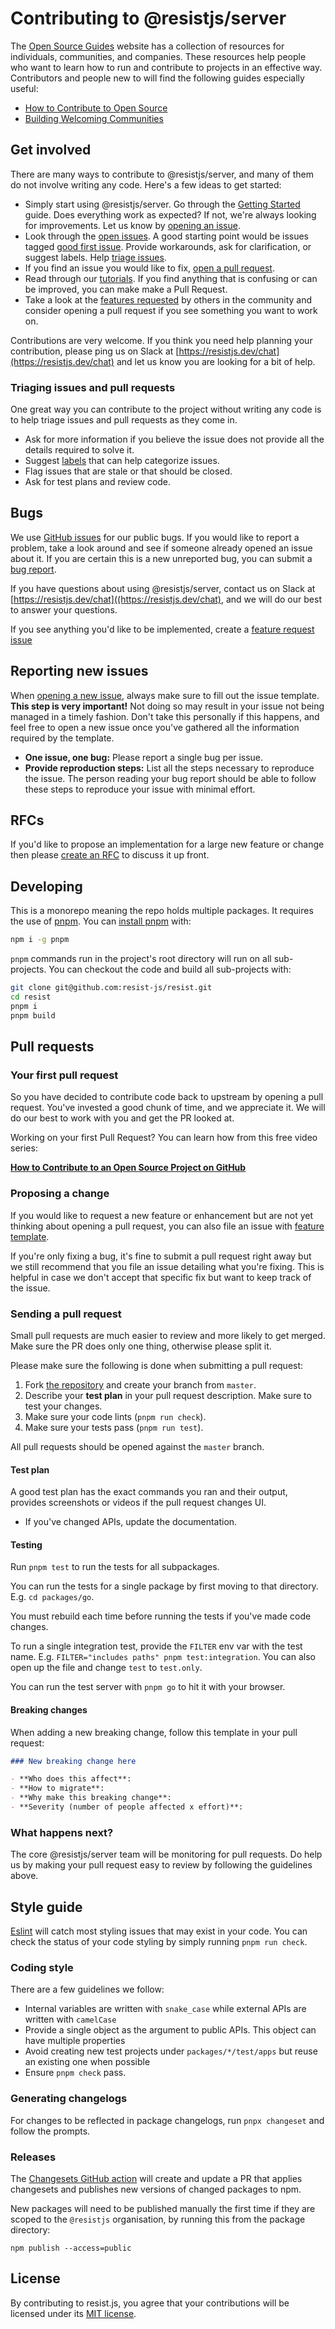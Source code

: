 # Contributing to @resistjs/server

The [Open Source Guides](https://opensource.guide/) website has a collection of resources for individuals, communities, and companies. These resources help people who want to learn how to run and contribute to projects in an effective way. Contributors and people new to will find the following guides especially useful:

- [How to Contribute to Open Source](https://opensource.guide/how-to-contribute/)
- [Building Welcoming Communities](https://opensource.guide/building-community/)

## Get involved

There are many ways to contribute to @resistjs/server, and many of them do not involve writing any code. Here's a few ideas to get started:

- Simply start using @resistjs/server. Go through the [Getting Started](https://resistjs.dev/start) guide. Does everything work as expected? If not, we're always looking for improvements. Let us know by [opening an issue](#reporting-new-issues).
- Look through the [open issues](https://github.com/resist-js/resistissues). A good starting point would be issues tagged [good first issue](https://github.com/resist-js/resistissues?q=is%3Aissue+is%3Aopen+label%3A%22good+first+issue%22). Provide workarounds, ask for clarification, or suggest labels. Help [triage issues](#triaging-issues-and-pull-requests).
- If you find an issue you would like to fix, [open a pull request](#your-first-pull-request).
- Read through our [tutorials](https://resistjs.dev/start). If you find anything that is confusing or can be improved, you can make make a Pull Request.
- Take a look at the [features requested](https://github.com/resist-js/resistlabels/enhancement) by others in the community and consider opening a pull request if you see something you want to work on.

Contributions are very welcome. If you think you need help planning your contribution, please ping us on Slack at [https://resistjs.dev/chat](https://resistjs.dev/chat) and let us know you are looking for a bit of help.

### Triaging issues and pull requests

One great way you can contribute to the project without writing any code is to help triage issues and pull requests as they come in.

- Ask for more information if you believe the issue does not provide all the details required to solve it.
- Suggest [labels](https://github.com/resist-js/resistlabels) that can help categorize issues.
- Flag issues that are stale or that should be closed.
- Ask for test plans and review code.

## Bugs

We use [GitHub issues](https://github.com/resist-js/resistissues) for our public bugs. If you would like to report a problem, take a look around and see if someone already opened an issue about it. If you are certain this is a new unreported bug, you can submit a [bug report](#reporting-new-issues).

If you have questions about using @resistjs/server, contact us on Slack at [https://resistjs.dev/chat]((https://resistjs.dev/chat), and we will do our best to answer your questions.

If you see anything you'd like to be implemented, create a [feature request issue](https://github.com/resist-js/resistissues/new?template=feature_request.md)

## Reporting new issues

When [opening a new issue](https://github.com/resist-js/resistissues/new/choose), always make sure to fill out the issue template. **This step is very important!** Not doing so may result in your issue not being managed in a timely fashion. Don't take this personally if this happens, and feel free to open a new issue once you've gathered all the information required by the template.

- **One issue, one bug:** Please report a single bug per issue.
- **Provide reproduction steps:** List all the steps necessary to reproduce the issue. The person reading your bug report should be able to follow these steps to reproduce your issue with minimal effort.

## RFCs

If you'd like to propose an implementation for a large new feature or change then please [create an RFC](https://github.com/resist-js/resistrfcs) to discuss it up front.

## Developing

This is a monorepo meaning the repo holds multiple packages. It requires the use of [pnpm](https://pnpm.js.org/en/). You can [install pnpm](https://pnpm.io/installation) with:

```bash
npm i -g pnpm
```

`pnpm` commands run in the project's root directory will run on all sub-projects. You can checkout the code and build all sub-projects with:

```bash
git clone git@github.com:resist-js/resist.git
cd resist
pnpm i
pnpm build
```

## Pull requests

### Your first pull request

So you have decided to contribute code back to upstream by opening a pull request. You've invested a good chunk of time, and we appreciate it. We will do our best to work with you and get the PR looked at.

Working on your first Pull Request? You can learn how from this free video series:

[**How to Contribute to an Open Source Project on GitHub**](https://egghead.io/courses/how-to-contribute-to-an-open-source-project-on-github)

### Proposing a change

If you would like to request a new feature or enhancement but are not yet thinking about opening a pull request, you can also file an issue with [feature template](https://github.com/resist-js/resistissues/new?template=feature_request.md).

If you're only fixing a bug, it's fine to submit a pull request right away but we still recommend that you file an issue detailing what you're fixing. This is helpful in case we don't accept that specific fix but want to keep track of the issue.

### Sending a pull request

Small pull requests are much easier to review and more likely to get merged. Make sure the PR does only one thing, otherwise please split it.

Please make sure the following is done when submitting a pull request:

1. Fork [the repository](https://github.com/resist-js/resist) and create your branch from `master`.
1. Describe your **test plan** in your pull request description. Make sure to test your changes.
1. Make sure your code lints (`pnpm run check`).
1. Make sure your tests pass (`pnpm run test`).

All pull requests should be opened against the `master` branch.

#### Test plan

A good test plan has the exact commands you ran and their output, provides screenshots or videos if the pull request changes UI.

- If you've changed APIs, update the documentation.

#### Testing

Run `pnpm test` to run the tests for all subpackages.

You can run the tests for a single package by first moving to that directory. E.g. `cd packages/go`.

You must rebuild each time before running the tests if you've made code changes.

To run a single integration test, provide the `FILTER` env var with the test name. E.g. `FILTER="includes paths" pnpm test:integration`. You can also open up the file and change `test` to `test.only`.

You can run the test server with `pnpm go` to hit it with your browser.

#### Breaking changes

When adding a new breaking change, follow this template in your pull request:

```md
### New breaking change here

- **Who does this affect**:
- **How to migrate**:
- **Why make this breaking change**:
- **Severity (number of people affected x effort)**:
```

### What happens next?

The core @resistjs/server team will be monitoring for pull requests. Do help us by making your pull request easy to review by following the guidelines above.

## Style guide

[Eslint](https://eslint.org) will catch most styling issues that may exist in your code. You can check the status of your code styling by simply running `pnpm run check`.

### Coding style

There are a few guidelines we follow:

- Internal variables are written with `snake_case` while external APIs are written with `camelCase`
- Provide a single object as the argument to public APIs. This object can have multiple properties
- Avoid creating new test projects under `packages/*/test/apps` but reuse an existing one when possible
- Ensure `pnpm check` pass.

### Generating changelogs

For changes to be reflected in package changelogs, run `pnpx changeset` and follow the prompts.

### Releases

The [Changesets GitHub action](https://github.com/changesets/action#with-publishing) will create and update a PR that applies changesets and publishes new versions of changed packages to npm.

New packages will need to be published manually the first time if they are scoped to the `@resistjs` organisation, by running this from the package directory:

```
npm publish --access=public
```

## License

By contributing to resist.js, you agree that your contributions will be licensed under its [MIT license](https://github.com/resist-js/resistblob/master/LICENSE).
